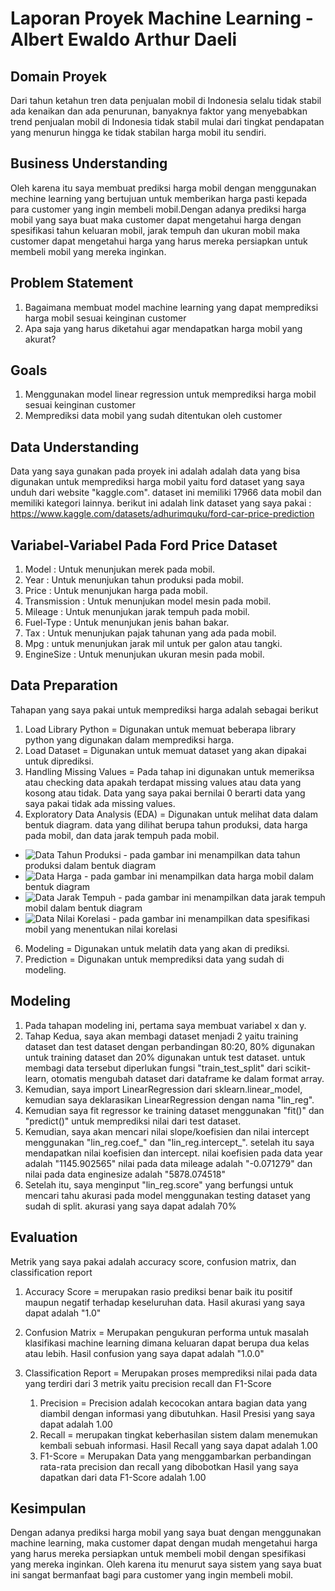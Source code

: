 # Laporan Proyek Machine Learning - Albert Ewaldo Arthur Daeli

## Domain Proyek

Dari tahun ketahun tren data penjualan mobil di Indonesia selalu tidak stabil ada kenaikan dan ada penurunan, 
banyaknya faktor yang menyebabkan trend penjualan mobil di Indonesia tidak stabil mulai dari tingkat 
pendapatan yang menurun hingga ke tidak stabilan harga mobil itu sendiri.

## Business Understanding

Oleh karena itu saya membuat prediksi harga mobil dengan menggunakan mechine learning yang bertujuan 
untuk memberikan harga pasti kepada para customer yang ingin membeli mobil.Dengan adanya prediksi harga mobil yang saya buat 
maka customer dapat mengetahui harga dengan spesifikasi tahun keluaran mobil, jarak tempuh dan ukuran mobil maka customer dapat mengetahui 
harga yang harus mereka persiapkan untuk membeli mobil yang mereka inginkan.

## Problem Statement

1. Bagaimana membuat model machine learning yang dapat memprediksi harga mobil sesuai keinginan customer
2. Apa saja yang harus diketahui agar mendapatkan harga mobil yang akurat?

## Goals

1. Menggunakan model linear regression untuk memprediksi harga mobil sesuai keinginan customer
2. Memprediksi data mobil yang sudah ditentukan oleh customer

## Data Understanding

Data yang saya gunakan pada proyek ini adalah adalah data yang bisa digunakan untuk memprediksi harga mobil 
yaitu ford dataset yang saya unduh dari website "kaggle.com". dataset ini memiliki 17966 data mobil dan 
memiliki kategori lainnya. 
berikut ini adalah link dataset yang saya pakai : https://www.kaggle.com/datasets/adhurimquku/ford-car-price-prediction

## Variabel-Variabel Pada Ford Price Dataset

1. Model : Untuk menunjukan merek pada mobil.
2. Year : Untuk menunjukan tahun produksi pada mobil.
3. Price : Untuk menunjukan harga pada mobil.
4. Transmission : Untuk menunjukan model mesin pada mobil.
5. Mileage : Untuk menunjukan jarak tempuh pada mobil.
6. Fuel-Type : Untuk menunjukan jenis bahan bakar.
7. Tax : Untuk menunjukan pajak tahunan yang ada pada mobil.
8. Mpg : untuk menunjukan jarak mil untuk per galon atau tangki.
9. EngineSize : Untuk menunjukan ukuran mesin pada mobil.

## Data Preparation

Tahapan yang saya pakai untuk memprediksi harga adalah sebagai berikut
1. Load Library Python = Digunakan untuk memuat beberapa library python yang digunakan dalam memprediksi harga.
2. Load Dataset = Digunakan untuk memuat dataset yang akan dipakai untuk diprediksi.
3. Handling Missing Values = Pada tahap ini digunakan untuk memeriksa atau checking data apakah terdapat missing values atau data yang kosong atau tidak. Data yang saya pakai bernilai 0 berarti data yang saya pakai tidak ada missing values.
4. Exploratory Data Analysis (EDA) = Digunakan untuk melihat data dalam bentuk diagram. data yang dilihat berupa tahun produksi, data harga pada mobil, dan data jarak tempuh pada mobil.
- ![Data Tahun Produksi](https://user-images.githubusercontent.com/111255438/190100014-865e4c22-4871-422b-b40c-120fe757ed55.png) - pada gambar ini menampilkan data tahun produksi dalam bentuk diagram 
- ![Data Harga](https://user-images.githubusercontent.com/111255438/190099924-a609d2c5-466e-4e87-88a2-bbe8a40d3b89.png) - pada gambar ini menampilkan data harga mobil dalam bentuk diagram 
- ![Data Jarak Tempuh](https://user-images.githubusercontent.com/111255438/190100144-8c9003c2-0ed7-485a-ae9a-64b6b0b85351.png) - pada gambar ini menampilkan data jarak tempuh mobil dalam bentuk diagram
- ![Data Nilai Korelasi](https://user-images.githubusercontent.com/111255438/190100238-352d6b76-d5fe-4b08-a0dd-76b03c6e6cf7.png) - pada gambar ini menampilkan data spesifikasi mobil yang menentukan nilai korelasi

6. Modeling = Digunakan untuk melatih data yang akan di prediksi.
7. Prediction = Digunakan untuk memprediksi data yang sudah di modeling.


## Modeling

1. Pada tahapan modeling ini, pertama saya membuat variabel x dan y.
2. Tahap Kedua, saya akan membagi dataset menjadi 2 yaitu training dataset dan test dataset dengan perbandingan 80:20, 
   80% digunakan untuk training dataset dan 20% digunakan untuk test dataset. untuk membagi data tersebut diperlukan fungsi "train_test_split" dari scikit-learn, 
   otomatis mengubah dataset dari dataframe ke dalam format array.
3. Kemudian, saya import LinearRegression dari sklearn.linear_model, kemudian saya deklarasikan LinearRegression dengan nama "lin_reg".
4. Kemudian saya fit regressor ke training dataset menggunakan "fit()" dan "predict()" untuk memprediksi nilai dari test dataset.
5. Kemudian, saya akan mencari nilai slope/koefisien dan nilai intercept menggunakan "lin_reg.coef_" dan "lin_reg.intercept_". setelah itu saya mendapatkan nilai koefisien dan intercept. nilai koefisien pada data year adalah "1145.902565" nilai pada data mileage adalah "-0.071279" dan nilai pada data enginesize adalah "5878.074518"
6. Setelah itu, saya menginput "lin_reg.score" yang berfungsi untuk mencari tahu akurasi pada model menggunakan testing dataset yang sudah di split.
   akurasi yang saya dapat adalah 70%

## Evaluation

Metrik yang saya pakai adalah accuracy score, confusion matrix, dan classification report

1. Accuracy Score = merupakan rasio prediksi benar baik itu positif maupun negatif terhadap keseluruhan data. Hasil akurasi yang saya dapat adalah "1.0"
2. Confusion Matrix = Merupakan pengukuran performa untuk masalah klasifikasi machine learning dimana keluaran dapat berupa dua kelas atau lebih. 
                      Hasil confusion yang saya dapat adalah "1.0.0"
3. Classification Report = Merupakan proses memprediksi nilai pada data yang terdiri dari 3 metrik yaitu precision recall dan F1-Score

   1. Precision = Precision adalah kecocokan antara bagian data yang diambil dengan informasi yang dibutuhkan. Hasil Presisi yang saya dapat adalah 1.00
   2. Recall = merupakan tingkat keberhasilan sistem dalam menemukan kembali sebuah informasi. Hasil Recall yang saya dapat adalah 1.00
   3. F1-Score = Merupakan Data yang menggambarkan perbandingan rata-rata precision dan recall yang dibobotkan Hasil yang saya dapatkan dari data F1-Score adalah                    1.00

## Kesimpulan

Dengan adanya prediksi harga mobil yang saya buat dengan menggunakan machine learning, maka customer dapat dengan mudah mengetahui 
harga yang harus mereka persiapkan untuk membeli mobil dengan spesifikasi yang mereka inginkan. Oleh karena itu menurut saya sistem 
yang saya buat ini sangat bermanfaat bagi para customer yang ingin membeli mobil.



